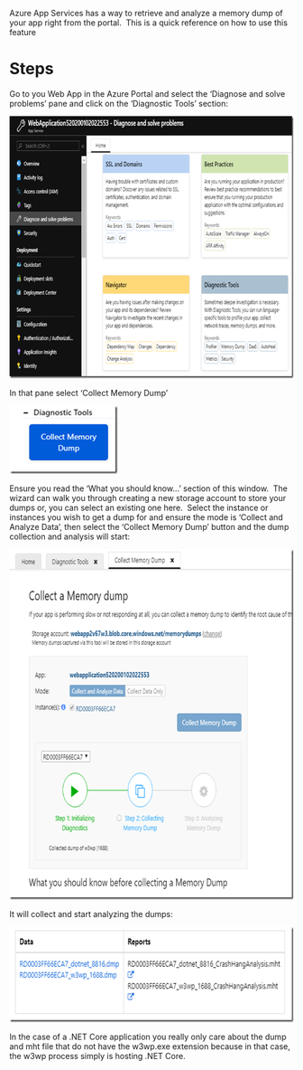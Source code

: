  

Azure App Services has a way to retrieve and analyze a memory dump of your app right from the portal.&nbsp; This is a quick reference on how to use this feature

# Steps

Go to you Web App in the Azure Portal and select the ‘Diagnose and solve problems’ pane and click on the ‘Diagnostic Tools’ section:

[<img loading="lazy" width="750" height="464" title="image" style="display: inline; background-image: none;" alt="image" src="/assets/images/2020/01/image_thumb.png" border="0" />](/assets/images/2020/01/image.png)

In that pane select ‘Collect Memory Dump’

[<img loading="lazy" width="192" height="121" title="image" style="margin: 0px; display: inline; background-image: none;" alt="image" src="/assets/images/2020/01/image_thumb-1.png" border="0" />](/assets/images/2020/01/image-1.png)

Ensure you read the ‘What you should know…’ section of this window.&nbsp; The wizard can walk you through creating a new storage account to store your dumps or, you can select an existing one here.&nbsp; Select the instance or instances you wish to get a dump for and ensure the mode is ‘Collect and Analyze Data’, then select the ‘Collect Memory Dump’ button and the dump collection and analysis will start:

[<img loading="lazy" width="694" height="620" title="image" style="display: inline; background-image: none;" alt="image" src="/assets/images/2020/01/image_thumb-2.png" border="0" />](/assets/images/2020/01/image-2.png)

It will collect and start analyzing the dumps:

[<img loading="lazy" width="642" height="169" title="image" style="display: inline; background-image: none;" alt="image" src="/assets/images/2020/01/image_thumb-3.png" border="0" />](/assets/images/2020/01/image-3.png)

In the case of a .NET Core application you really only care about the dump and mht file that do not have the w3wp.exe extension because in that case, the w3wp process simply is hosting .NET Core.